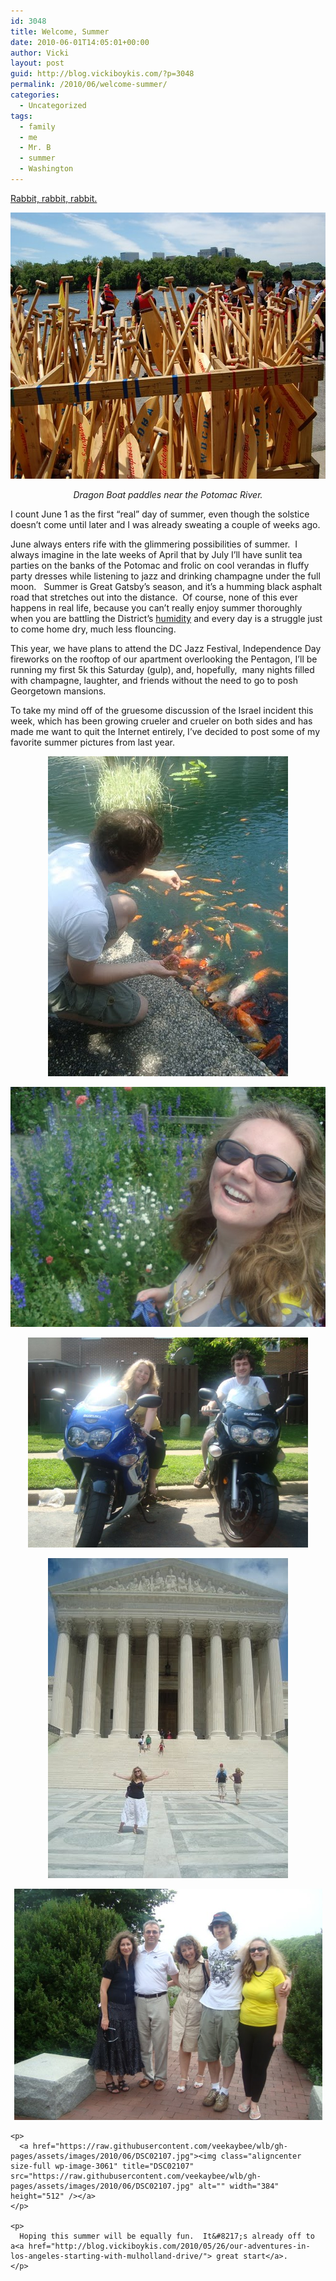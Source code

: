 ```yaml
---
id: 3048
title: Welcome, Summer
date: 2010-06-01T14:05:01+00:00
author: Vicki
layout: post
guid: http://blog.vickiboykis.com/?p=3048
permalink: /2010/06/welcome-summer/
categories:
  - Uncategorized
tags:
  - family
  - me
  - Mr. B
  - summer
  - Washington
---
```

[Rabbit, rabbit, rabbit.](http://blog.vickiboykis.com/2010/02/01/rabbit-rabbit-rabbit/)

[<img class="aligncenter size-full wp-image-3058" title="DSC_0887" src="https://raw.githubusercontent.com/veekaybee/wlb/gh-pages/assets/images/2010/06/DSC_0887.jpg" alt="" width="640" height="426" />](https://raw.githubusercontent.com/veekaybee/wlb/gh-pages/assets/images/2010/06/DSC_0887.jpg)

<p style="text-align: center;">
  <em>Dragon Boat paddles near the Potomac River. </em>
</p>

I count June 1 as the first &#8220;real&#8221; day of summer, even though the solstice doesn&#8217;t come until later and I was already sweating a couple of weeks ago.

June always enters rife with the glimmering possibilities of summer.  I always imagine in the late weeks of April that by July I&#8217;ll have sunlit tea parties on the banks of the Potomac and frolic on cool verandas in fluffy party dresses while listening to jazz and drinking champagne under the full moon.   Summer is Great Gatsby&#8217;s season, and it&#8217;s a humming black asphalt road that stretches out into the distance.  Of course, none of this ever happens in real life, because you can&#8217;t really enjoy summer thoroughly when you are battling the District&#8217;s [humidity](http://dc.about.com/b/2007/07/09/heat-and-humidity-how-to-cope-with-washington-dcs-summer-weather.htm) and every day is a struggle just to come home dry, much less flouncing.

This year, we have plans to attend the DC Jazz Festival, Independence Day fireworks on the rooftop of our apartment overlooking the Pentagon, I&#8217;ll be running my first 5k this Saturday (gulp), and, hopefully,  many nights filled with champagne, laughter, and friends without the need to go to posh Georgetown mansions.

To take my mind off of the gruesome discussion of the Israel incident this week, which has been growing crueler and crueler on both sides and has made me want to quit the Internet entirely, I&#8217;ve decided to post some of my favorite summer pictures from last year.

<p style="text-align: center;">
  <a href="https://raw.githubusercontent.com/veekaybee/wlb/gh-pages/assets/images/2010/06/DSC01582.jpg"><img class="size-full wp-image-3050 aligncenter" title="DSC01582" src="https://raw.githubusercontent.com/veekaybee/wlb/gh-pages/assets/images/2010/06/DSC01582.jpg" alt="" width="384" height="512" /></a>
</p>

<p style="text-align: center;">
  <p style="text-align: center;">
    <a href="https://raw.githubusercontent.com/veekaybee/wlb/gh-pages/assets/images/2010/06/DSC01618.jpg"><img class="aligncenter size-full wp-image-3051" title="DSC01618" src="https://raw.githubusercontent.com/veekaybee/wlb/gh-pages/assets/images/2010/06/DSC01618.jpg" alt="" width="512" height="384" /></a>
  </p>
  
  <p style="text-align: center;">
    <a href="https://raw.githubusercontent.com/veekaybee/wlb/gh-pages/assets/images/2010/06/DSC01560.jpg"><img class="aligncenter size-full wp-image-3054" title="DSC01560" src="https://raw.githubusercontent.com/veekaybee/wlb/gh-pages/assets/images/2010/06/DSC01560.jpg" alt="" width="448" height="336" /></a>
  </p>
  
  <p style="text-align: center;">
    <a href="https://raw.githubusercontent.com/veekaybee/wlb/gh-pages/assets/images/2010/06/DSC01809.jpg"><img class="size-full wp-image-3055 aligncenter" title="DSC01809" src="https://raw.githubusercontent.com/veekaybee/wlb/gh-pages/assets/images/2010/06/DSC01809.jpg" alt="" width="384" height="512" /></a>
  </p>
  
  <p style="text-align: center;">
    <p style="text-align: center;">
      <a href="https://raw.githubusercontent.com/veekaybee/wlb/gh-pages/assets/images/2010/06/DSC01908.jpg"><img class="size-full wp-image-3056   aligncenter" title="DSC01908" src="https://raw.githubusercontent.com/veekaybee/wlb/gh-pages/assets/images/2010/06/DSC01908.jpg" alt="" width="493" height="370" /></a>
    </p>
    
    <p>
      <a href="https://raw.githubusercontent.com/veekaybee/wlb/gh-pages/assets/images/2010/06/DSC02107.jpg"><img class="aligncenter size-full wp-image-3061" title="DSC02107" src="https://raw.githubusercontent.com/veekaybee/wlb/gh-pages/assets/images/2010/06/DSC02107.jpg" alt="" width="384" height="512" /></a>
    </p>
    
    <p>
      Hoping this summer will be equally fun.  It&#8217;s already off to a<a href="http://blog.vickiboykis.com/2010/05/26/our-adventures-in-los-angeles-starting-with-mulholland-drive/"> great start</a>.
    </p>